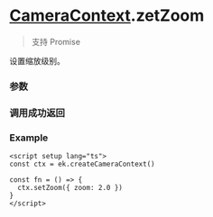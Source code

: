 # [CameraContext](./../CameraContext).zetZoom

> <Icon type="success" /> 支持 Promise

设置缩放级别。

### 参数

<Props :data="props" options />

### 调用成功返回

<Results :data="results" />

### Example

```vue
<script setup lang="ts">
const ctx = ek.createCameraContext()

const fn = () => {
  ctx.setZoom({ zoom: 2.0 })
}
</script>
```

<script setup>
const props = [
  {
    name: 'zoom',
    type: 'number',
    default: '',
    required: false,
    desc: '缩放级别，范围[1, maxZoom]。zoom 可取小数，精确到小数后一位。maxZoom 可在 initdone 返回值中获取。'
  },
]

const results = [
  {
    name: 'zoom',
    type: 'number',
    desc: '实际设置的缩放级别'
  },
]
</script>

